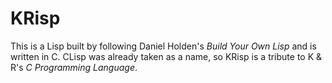 # KRisp

This is a Lisp built by following Daniel Holden's _Build Your Own Lisp_ and is written in C. CLisp was already taken as a name, so KRisp is a tribute to K & R's _C Programming Language_.
